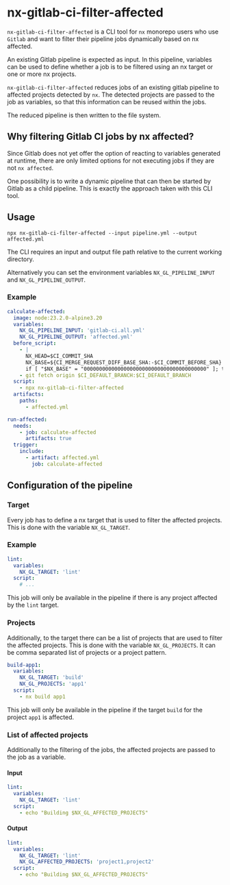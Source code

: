 # nx-gitlab-ci-filter-affected
`nx-gitlab-ci-filter-affected` is a CLI tool for `nx` monorepo users who use `Gitlab` and want to filter their pipeline jobs dynamically based on nx affected.

An existing Gitlab pipeline is expected as input. In this pipeline, variables can be used to define whether a job is to be filtered using an nx target or one or more nx projects.

`nx-gitlab-ci-filter-affected` reduces jobs of an existing gitlab pipeline to affected projects detected by `nx`.
The detected projects are passed to the job as variables, so that this information can be reused within the jobs.

The reduced pipeline is then written to the file system.

## Why filtering Gitlab CI jobs by nx affected?

Since Gitlab does not yet offer the option of reacting to variables generated at runtime, there are only limited options for not executing jobs if they are not `nx affected`.

One possibility is to write a dynamic pipeline that can then be started by Gitlab as a child pipeline. This is exactly the approach taken with this CLI tool.

## Usage

`npx nx-gitlab-ci-filter-affected --input pipeline.yml --output affected.yml`

The CLI requires an input and output file path relative to the current working directory.

Alternatively you can set the environment variables `NX_GL_PIPELINE_INPUT` and `NX_GL_PIPELINE_OUTPUT`.

### Example

```yaml
calculate-affected:
  image: node:23.2.0-alpine3.20
  variables:
    NX_GL_PIPELINE_INPUT: 'gitlab-ci.all.yml'
    NX_GL_PIPELINE_OUTPUT: 'affected.yml'
  before_script:
    - |
      NX_HEAD=$CI_COMMIT_SHA
      NX_BASE=${CI_MERGE_REQUEST_DIFF_BASE_SHA:-$CI_COMMIT_BEFORE_SHA}
      if [ "$NX_BASE" = "0000000000000000000000000000000000000000" ]; then NX_BASE="origin/$CI_DEFAULT_BRANCH"; fi;
    - git fetch origin $CI_DEFAULT_BRANCH:$CI_DEFAULT_BRANCH
  script:
    - npx nx-gitlab-ci-filter-affected
  artifacts:
    paths:
      - affected.yml

run-affected:
  needs:
    - job: calculate-affected
      artifacts: true
  trigger:
    include:
      - artifact: affected.yml
        job: calculate-affected
```

## Configuration of the pipeline

### Target
Every job has to define a nx target that is used to filter the affected projects.
This is done with the variable `NX_GL_TARGET`.

### Example
```yaml
lint:
  variables:
    NX_GL_TARGET: 'lint'
  script:
    # ...
```

This job will only be available in the pipeline if there is any project affected by the `lint` target.


### Projects
Additionally, to the target there can be a list of projects that are used to filter the affected projects.
This is done with the variable `NX_GL_PROJECTS`. It can be comma separated list of projects or a project pattern. 
```yaml
build-app1:
  variables:
    NX_GL_TARGET: 'build'
    NX_GL_PROJECTS: 'app1'
  script:
    - nx build app1
```

This job will only be available in the pipeline if the target `build` for the project `app1` is affected.

### List of affected projects

Additionally to the filtering of the jobs, the affected projects are passed to the job as a variable.
#### Input
```yaml
lint:
  variables:
    NX_GL_TARGET: 'lint'
  script:
    - echo "Building $NX_GL_AFFECTED_PROJECTS"
```

#### Output
```yaml
lint:
  variables:
    NX_GL_TARGET: 'lint'
    NX_GL_AFFECTED_PROJECTS: 'project1,project2'
  script:
    - echo "Building $NX_GL_AFFECTED_PROJECTS"
```